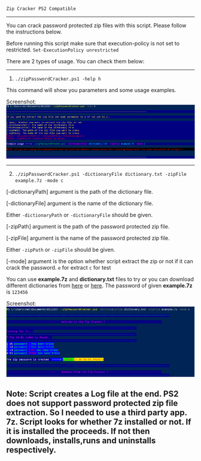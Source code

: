     Zip Cracker PS2 Compatible
                                          
----------------------------------------------------------------------------------------------------------------------

You can crack password protected zip files with this script. Please follow the instructions below.

Before running this script make sure that execution-policy is not set to restricted.
`Set-ExecutionPolicy unrestricted`

There are 2 types of usage. You can check them below:

----------------------------------------------------------------------------------------------------------------------

1) `./zipPasswordCracker.ps1 -help h`

This command will show you parameters and some usage examples.


Screenshot: ![alt text](screenShots/help.PNG)


----------------------------------------------------------------------------------------------------------------------

2) `./zipPasswordCracker.ps1 -dictionaryFile dictionary.txt -zipFile example.7z -mode c`

[-dictionaryPath] argument is the path of the dictionary file.

[-dictionaryFile] argument is the name of the dictionary file.

Either `-dictionaryPath` or `-dictionaryFile` should be given.

[-zipPath] argument is the path of the password protected zip file.

[-zipFile] argument is the name of the password protected zip file.

Either `-zipPath` or `-zipFile` should be given.

[-mode] argument is the option whether script extract the zip or not if it can crack the password. `e` for extract `c` for test

You can use __example.7z__ and __dictionary.txt__ files to try or you can download different dictionaries from [here](https://apasscracker.com/dictionaries/) or [here](http://www.zip-password-cracker.com/dictionaries.html).
The password of given __example.7z__ is `123456`

Screenshot: ![alt text](screenShots/example.PNG)


Note: Script creates a Log file at the end.
PS2 does not support password protected zip file extraction. So I needed to use a third party app. 7z. 
Script looks for whether 7z installed or not. If it is installed the proceeds. If not then downloads, installs,runs and uninstalls respectively.
----------------------------------------------------------------------------------------------------------------------